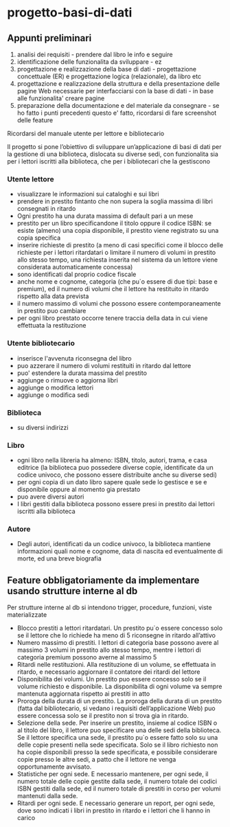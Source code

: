 # progetto-basi-di-dati

## Appunti preliminari

1. analisi dei requisiti - prendere dal libro le info e seguire
2. identificazione delle funzionalita da sviluppare - ez
3. progettazione e realizzazione della base di dati - progettazione concettuale (ER) e progettazione logica (relazionale), da libro etc
4. progettazione e realizzazione della struttura e della presentazione delle pagine Web necessarie per interfacciarsi con la base di dati - in base alle funzionalita' creare pagine
5. preparazione della documentazione e del materiale da consegnare - se ho fatto i punti precedenti questo e' fatto, ricordarsi di fare screenshot delle feature

Ricordarsi del manuale utente per lettore e bibliotecario

Il progetto si pone l’obiettivo di sviluppare un’applicazione di basi di dati per la gestione di una
biblioteca, dislocata su diverse sedi, con funzionalita sia per i lettori iscritti alla biblioteca, che
per i bibliotecari che la gestiscono

### Utente lettore
* visualizzare le informazioni sui cataloghi e sui libri
* prendere in prestito fintanto che non supera la soglia massima di libri consegnati in ritardo
* Ogni prestito ha una durata massima di default pari a un mese
* prestito per un libro specificandone il titolo oppure il codice ISBN: se esiste (almeno) una copia disponibile, il prestito viene registrato su una copia specifica
* inserire richieste di prestito (a meno di casi specifici come il blocco delle richieste per i lettori ritardatari o limitare il numero di volumi in prestito allo stesso tempo, una richiesta inserita nel sistema da un lettore viene considerata automaticamente concessa)
* sono identificati dal proprio codice fiscale
* anche nome e cognome, categoria (che pu`o essere di due tipi: base e premium), ed il numero di volumi che il lettore ha restituito in ritardo rispetto alla data prevista
* il numero massimo di volumi che possono essere contemporaneamente in prestito puo cambiare
* per ogni libro prestato occorre tenere traccia della data in cui viene effettuata la restituzione

### Utente bibliotecario
* inserisce l'avvenuta riconsegna del libro
* puo azzerare il numero di volumi restituiti in ritardo dal lettore
* puo' estendere la durata massima del prestito
* aggiunge o rimuove o aggiorna libri
* aggiunge o modifica lettori
* aggiunge o modifica sedi

### Biblioteca
* su diversi indirizzi

### Libro
* ogni libro nella libreria ha almeno: ISBN, titolo, autori, trama, e casa editrice (la biblioteca puo possedere diverse copie, identificate da un codice univoco, che possono essere distribuite anche su diverse sedi)
* per ogni copia di un dato libro sapere quale sede lo gestisce e se e disponibile oppure al momento gia prestato
* puo avere diversi autori
* I libri gestiti dalla biblioteca possono essere presi in prestito dai lettori iscritti alla biblioteca

### Autore
* Degli autori, identificati da un codice univoco, la biblioteca mantiene informazioni quali nome e cognome, data di nascita ed eventualmente di morte, ed una breve biografia

## Feature obbligatoriamente da implementare usando strutture interne al db

Per strutture interne al db si intendono trigger, procedure, funzioni, viste materializzate

* Blocco prestiti a lettori ritardatari. Un prestito pu`o essere concesso solo se il lettore che lo richiede ha meno di 5 riconsegne in ritardo all’attivo
* Numero massimo di prestiti. I lettori di categoria base possono avere al massimo 3 volumi in prestito allo stesso tempo, mentre i lettori di categoria premium possono averne al massimo 5
* Ritardi nelle restituzioni. Alla restituzione di un volume, se effettuata in ritardo, e necessario aggiornare il contatore dei ritardi del lettore
* Disponibilita dei volumi. Un prestito puo essere concesso solo se il volume richiesto e disponibile. La disponibilita di ogni volume va sempre mantenuta aggiornata rispetto ai prestiti in atto
* Proroga della durata di un prestito. La proroga della durata di un prestito (fatta dal bibliotecario, si vedano i requisiti dell’applicazione Web) puo essere concessa solo se il prestito non si trova gia in ritardo.
* Selezione della sede. Per inserire un prestito, insieme al codice ISBN o al titolo del libro, il lettore puo specificare una delle sedi della biblioteca. Se il lettore specifica una sede, il prestito pu`o essere fatto solo su una delle copie presenti nella sede specificata. Solo se il
libro richiesto non ha copie disponibili presso la sede specificata, e possibile considerare copie presso le altre sedi, a patto che il lettore ne venga opportunamente avvisato.
* Statistiche per ogni sede. E necessario mantenere, per ogni sede, il numero totale delle copie gestite dalla sede, il numero totale dei codici ISBN gestiti dalla sede, ed il numero totale di prestiti in corso per volumi mantenuti dalla sede.
* Ritardi per ogni sede. E necessario generare un report, per ogni sede, dove sono indicati i libri in prestito in ritardo e i lettori che li hanno in carico
